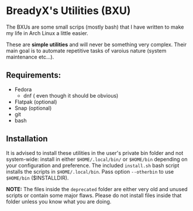 # BreadyX's Utilities (BXU)
The BXUs are some small scrips (mostly bash) that I have written to make my life in Arch Linux a little easier.

These are **simple utilities** and will never be something very complex. Their main goal is to automate repetitive tasks of varoius nature (system maintenance etc...).

## Requirements:

- Fedora
	- dnf ( even though it should be obvious)
- Flatpak (optional)
- Snap (optional)
- git
- bash

## Installation
It is advised to install these utilities in the user's private bin folder and not system-wide: install in either `$HOME/.local/bin/` or `$HOME/bin` depending on your configuration and preference. The included `install.sh` bash script installs the scripts in `$HOME/.local/bin`. Pass option `--otherbin` to use `$HOME/bin` ($INSTALLDIR).

**NOTE:** The files inside the `deprecated` folder are either very old and unused scripts or contain some major flaws. Please do not install files inside that folder unless you know what you are doing. 
